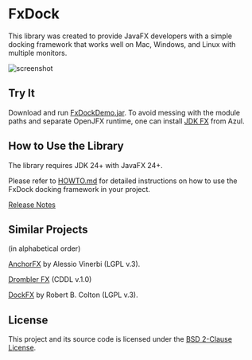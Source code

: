 # FxDock

This library was created to provide JavaFX developers with a simple docking framework that works well on Mac, Windows, and Linux with multiple monitors.

![screenshot](https://github.com/andy-goryachev/FxDock/blob/master/screenshots/2016-0521-125006-709.png)



## Try It

Download and run [FxDockDemo.jar](https://github.com/andy-goryachev/FxDock/raw/master/dist/FxDockDemo.jar).
To avoid messing with the module paths and separate OpenJFX runtime, one can install
[JDK FX](https://www.azul.com/downloads/?package=jdk-fx#zulu)
from Azul.



## How to Use the Library

The library requires JDK 24+ with JavaFX 24+.

Please refer to [HOWTO.md](doc/HOWTO.md) for detailed instructions on how to use the FxDock docking framework in your project. 

[Release Notes](https://github.com/andy-goryachev/FxDock/blob/master/doc/ReleaseNotes.md)



## Similar Projects

(in alphabetical order)

[AnchorFX](https://github.com/alexbodogit/AnchorFX) by Alessio Vinerbi (LGPL v.3).

[Drombler FX](http://www.drombler.org/drombler-fx/) (CDDL v.1.0)

[DockFX](https://github.com/RobertBColton/DockFX) by Robert B. Colton (LGPL v.3).



## License

This project and its source code is licensed under the [BSD 2-Clause License](LICENSE).

